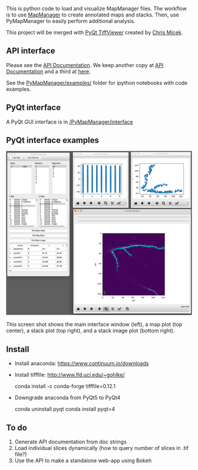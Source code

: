 
This is python code to load and visualize MapManager files. The workflow is to use <A HREF="http://blog.cudmore.io/mapmanager/">MapManager</A> to create annotated maps and stacks. Then, use PyMapManager to easily perform additional analysis.

This project will be merged with <A HREF="https://github.com/cmicek1/TiffViewer">PyQt TiffViewer</A> created by <A HREF="https://github.com/cmicek1">Chris Micek</A>.

## API interface

Please see the <A HREF="http://blog.cudmore.io/PyMapManager">API Documentation</A>. We keep another copy at <A HREF="http://pymapmanager.readthedocs.io/en/latest/">API Documentation</A> and a third at <A HREF="http://robertcudmore.org/mapmanager/PyMapManager/docs/">here</A>.

See the <A HREF="https://github.com/cudmore/PyMapManager/tree/master/PyMapManager/examples">PyMapManager/examples/</A> folder for ipython notebooks with code examples.

## PyQt interface

A PyQt GUI interface is in <A HREF="https://github.com/cudmore/PyMapManager/tree/master/PyMapManager/interface">/PyMapManager/interface</A>

## PyQt interface examples

<IMG SRC="images/pyMapManager_v2.png">

This screen shot shows the main interface window (left), a map plot (top center), a stack plot (top right), and a stack image plot (bottom right).

## Install

 - Install anaconda: https://www.continuum.io/downloads
 - Install tifffile: http://www.lfd.uci.edu/~gohlke/
 
    conda install -c conda-forge tifffile=0.12.1

 - Downgrade anaconda from PyQt5 to PyQt4
 
    conda uninstall pyqt
    conda install pyqt=4
     
## To do

 1. Generate API documentation from doc strings
 2. Load individual slices dynamically (how to query number of slices in .tif file?)
 2. Use the API to make a standalone web-app using Bokeh

